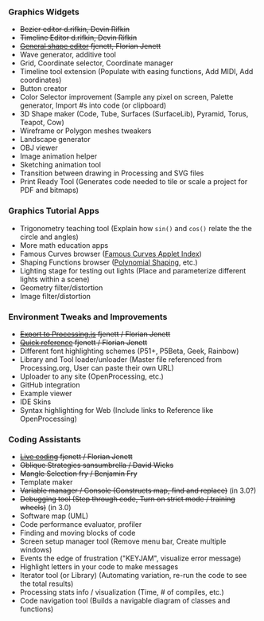 ### Graphics Widgets
* ~~Bezier editor  d.rifkin, Devin Rifkin~~
* ~~Timeline Editor  d.rifkin, Devin Rifkin~~
* ~~[General shape editor](https://github.com/fjenett/doodle/wiki)  fjenett, Florian Jenett~~
* Wave generator, additive tool
* Grid, Coordinate selector, Coordinate manager
* Timeline tool extension (Populate with easing functions, Add MIDI, Add coordinates)
* Button creator
* Color Selector improvement (Sample any pixel on screen, Palette generator, Import #s into code (or clipboard)
* 3D Shape maker (Code, Tube, Surfaces (SurfaceLib), Pyramid, Torus, Teapot, Cow)
* Wireframe or Polygon meshes tweakers
* Landscape generator
* OBJ viewer
* Image animation helper
* Sketching animation tool
* Transition between drawing in Processing and SVG files
* Print Ready Tool (Generates code needed to tile or scale a project for PDF and bitmaps)

### Graphics Tutorial Apps
* Trigonometry teaching tool (Explain how `sin()` and `cos()` relate the the circle and angles)
* More math education apps
* Famous Curves browser ([Famous Curves Applet Index](http://www-history.mcs.st-and.ac.uk/Java/index.html))
* Shaping Functions browser ([Polynomial Shaping](http://www.flong.com/texts/code/shapers_poly/), etc.)
* Lighting stage for testing out lights (Place and parameterize different lights within a scene)
* Geometry filter/distortion
* Image filter/distortion

### Environment Tweaks and Improvements
* ~~[Export to Processing.js](https://github.com/fjenett/processingjstool/wiki)  fjenett / Florian Jenett~~
* ~~[Quick reference](https://github.com/fjenett/quickreferencetool/wiki)  fjenett / Florian Jenett~~
* Different font highlighting schemes (P51+, P5Beta, Geek, Rainbow)
* Library and Tool loader/unloader (Master file referenced from Processing.org, User can paste their own URL)
* Uploader to any site (OpenProcessing, etc.)
* GitHub integration
* Example viewer
* IDE Skins
* Syntax highlighting for Web (Include links to Reference like OpenProcessing)

### Coding Assistants
* ~~[Live coding](https://github.com/fjenett/simplelivecoding/wiki)  fjenett / Florian Jenett~~
* ~~Oblique Strategies  sansumbrella / David Wicks~~
* ~~Mangle Selection  fry / Benjamin Fry~~
* Template maker
* ~~Variable manager / Console (Constructs map, find and replace)~~ (in 3.0?)
* ~~Debugging tool (Step through code, Turn on strict mode / training wheels)~~ (in 3.0)
* Software map (UML)
* Code performance evaluator, profiler
* Finding and moving blocks of code
* Screen setup manager tool (Remove menu bar, Create multiple windows)
* Events the edge of frustration ("KEYJAM", visualize error message)
* Highlight letters in your code to make messages
* Iterator tool (or Library) (Automating variation, re-run the code to see the total results)
* Processing stats info / visualization (Time, # of compiles, etc.)
* Code navigation tool (Builds a navigable diagram of classes and functions)